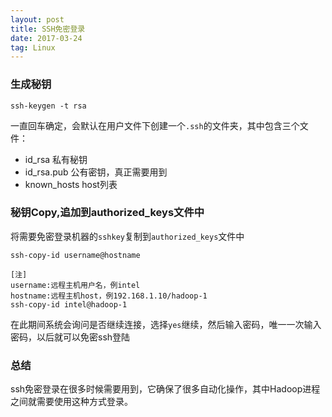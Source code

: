 ```yaml
---
layout: post
title: SSH免密登录
date: 2017-03-24
tag: Linux
---
```


### 生成秘钥

```shell
ssh-keygen -t rsa
```
一直回车确定，会默认在用户文件下创建一个`.ssh`的文件夹，其中包含三个文件：
 
 - id_rsa   私有秘钥
 - id_rsa.pub   公有密钥，真正需要用到
 - known_hosts  host列表

### 秘钥Copy,追加到authorized_keys文件中

 将需要免密登录机器的`sshkey`复制到`authorized_keys`文件中
 ```shell
ssh-copy-id username@hostname

[注]
username:远程主机用户名，例intel
hostname:远程主机host，例192.168.1.10/hadoop-1
ssh-copy-id intel@hadoop-1
 ```
 在此期间系统会询问是否继续连接，选择`yes`继续，然后输入密码，唯一一次输入密码，以后就可以免密ssh登陆

### 总结

ssh免密登录在很多时候需要用到，它确保了很多自动化操作，其中Hadoop进程之间就需要使用这种方式登录。